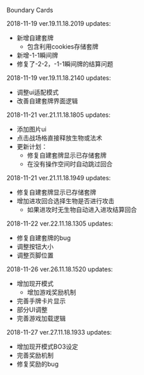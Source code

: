 Boundary Cards

2018-11-19 ver.19.11.18.2019 updates:
* 新增自建套牌
	* 包含利用cookies存储套牌
* 新增-1-1瞬间牌
* 修复了-2-2，-1-1瞬间牌的结算问题

2018-11-19 ver.19.11.18.2140 updates:
* 调整ui适配模式
* 改善自建套牌界面逻辑

2018-11-21 ver.21.11.18.1805 updates:
* 添加图片ui
* 点击战场格直接释放生物或法术
* 更新计划：
	* 修复自建套牌显示已存储套牌
	* 在没有操作空间时自动跳过回合
	
2018-11-21 ver.21.11.18.1949 updates:
* 修复自建套牌显示已存储套牌
* 增加进攻回合选择生物是否进行攻击
	* 如果进攻时无生物自动进入进攻结算回合
	
2018-11-22 ver.22.11.18.1305 updates:
* 修复自建套牌的bug
* 调整按钮大小
* 调整页脚位置

2018-11-26 ver.26.11.18.1520 updates:
* 增加现开模式
	* 增加游戏奖励机制
* 完善手牌卡片显示
* 部分UI调整
* 完善游戏加载逻辑

2018-11-27 ver.27.11.18.1933 updates:
* 增加现开模式BO3设定
* 完善奖励机制
* 修复奖励的bug

